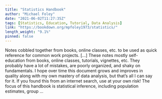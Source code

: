 ```yaml
---
title: "Statistics Handbook"
author: "Michael Foley"
date: "2021-06-02T11:27:35Z"
tags: [Statistics, Education, Tutorial, Data Analysis]
link: "https://bookdown.org/mpfoley1973/statistics/"
length_weight: "9.1%"
pinned: false
---
```


Notes cobbled together from books, online classes, etc. to be used as quick reference for common work projects. [...] These notes mostly self-education from books, online classes, tutorials, vignettes, etc. They probably have a lot of mistakes, are poorly organized, and shaky on fundamentals. I hope over time this document grows and improves in quality along with my own mastery of data analysis, but that’s all I can say for it. If you found this from an internet search, use at your own risk! The focus of this handbook is statistical inference, including population estimates, group ...
